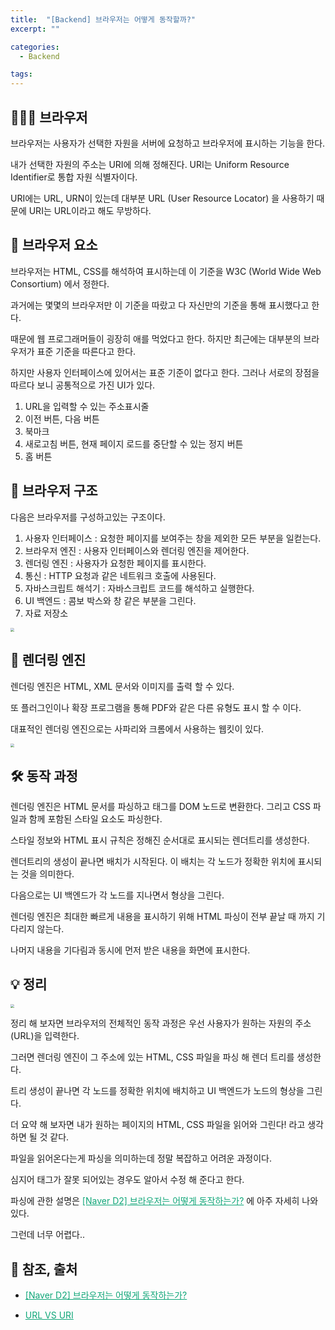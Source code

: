 ```yaml
---
title:  "[Backend] 브라우저는 어떻게 동작할까?"
excerpt: ""

categories:
  - Backend

tags:
---
```


## 👨🏻‍💻 브라우저

브라우저는 사용자가 선택한 자원을 서버에 요청하고 브라우저에 표시하는 기능을 한다.

내가 선택한 자원의 주소는 URI에 의해 정해진다. URI는 Uniform Resource Identifier로 통합 자원 식별자이다.

URI에는 URL, URN이 있는데 대부분 URL (User Resource Locator) 을 사용하기 때문에 URI는 URL이라고 해도 무방하다.

## 📌 브라우저 요소

브라우저는 HTML, CSS를 해석하여 표시하는데 이 기준을 W3C (World Wide Web Consortium) 에서 정한다.

과거에는 몇몇의 브라우저만 이 기준을 따랐고 다 자신만의 기준을 통해 표시했다고 한다.

때문에 웹 프로그래머들이 굉장히 애를 먹었다고 한다. 하지만 최근에는 대부분의 브라우저가 표준 기준을 따른다고 한다.

하지만 사용자 인터페이스에 있어서는 표준 기준이 없다고 한다. 그러나 서로의 장점을 따르다 보니 공통적으로 가진 UI가 있다.

1. URL을 입력할 수 있는 주소표시줄
2. 이전 버튼, 다음 버튼
3. 북마크
4. 새로고침 버튼, 현재 페이지 로드를 중단할 수 있는 정지 버튼
5. 홈 버튼

## 📂 브라우저 구조

다음은 브라우저를 구성하고있는 구조이다.

1. 사용자 인터페이스 : 요청한 페이지를 보여주는 창을 제외한 모든 부분을 일컫는다.
2. 브라우저 엔진 : 사용자 인터페이스와 렌더링 엔진을 제어한다.
3. 렌더링 엔진 : 사용자가 요청한 페이지를 표시한다.
4. 통신 : HTTP 요청과 같은 네트워크 호출에 사용된다.
5. 자바스크립트 해석기 : 자바스크립트 코드를 해석하고 실행한다.
6. UI 백엔드 : 콤보 박스와 창 같은 부분을 그린다.
7. 자료 저장소



<img src="https://nam-ki-bok.github.io/assets/images/backend/browser1.png" style="zoom:40%;" />

## 🔦 렌더링 엔진

렌더링 엔진은 HTML, XML 문서와 이미지를 출력 할 수 있다.

또 플러그인이나 확장 프로그램을 통해 PDF와 같은 다른 유형도 표시 할 수 이다.

대표적인 렌더링 엔진으로는 사파리와 크롬에서 사용하는 웹킷이 있다.

<img src="https://nam-ki-bok.github.io/assets/images/backend/browser2.png" style="zoom:40%;" />

## 🛠 동작 과정

렌더링 엔진은 HTML 문서를 파싱하고 태그를 DOM 노드로 변환한다. 그리고 CSS 파일과 함께 포함된 스타일 요소도 파싱한다.

스타일 정보와 HTML 표시 규칙은 정해진 순서대로 표시되는 렌더트리를 생성한다.

렌더트리의 생성이 끝나면 배치가 시작된다. 이 배치는 각 노드가 정확한 위치에 표시되는 것을 의미한다.

다음으로는 UI 백엔드가 각 노드를 지나면서 형상을 그린다.

렌더링 엔진은 최대한 빠르게 내용을 표시하기 위해 HTML 파싱이 전부 끝날 때 까지 기다리지 않는다.

나머지 내용을 기다림과 동시에 먼저 받은 내용을 화면에 표시한다.

## 💡 정리

<img src="https://nam-ki-bok.github.io/assets/images/backend/browser3.png" style="zoom:40%;" />

정리 해 보자면 브라우저의 전체적인 동작 과정은 우선 사용자가 원하는 자원의 주소 (URL)을 입력한다.

그러면 렌더링 엔진이 그 주소에 있는 HTML, CSS 파일을 파싱 해 렌더 트리를 생성한다.

트리 생성이 끝나면 각 노드를 정확한 위치에 배치하고 UI 백엔드가 노드의 형상을 그린다.

더 요약 해 보자면 내가 원하는 페이지의 HTML, CSS 파일을 읽어와 그린다! 라고 생각하면 될 것 같다.

파일을 읽어온다는게 파싱을 의미하는데 정말 복잡하고 어려운 과정이다.

심지어 태그가 잘못 되어있는 경우도 알아서 수정 해 준다고 한다.

파싱에 관한 설명은 <a href="https://d2.naver.com/helloworld/59361" style="color:#0FA678" target="_blank">[Naver D2] 브라우저는 어떻게 동작하는가?</a> 에 아주 자세히 나와있다.

그런데 너무 어렵다..

## 📕 참조, 출처

- <a href="https://d2.naver.com/helloworld/59361" style="color:#0FA678" target="_blank">[Naver D2] 브라우저는 어떻게 동작하는가?</a>

- <a href="https://velog.io/@honeysuckle/URL-vs-URI" style="color:#0FA678" target="_blank">URL VS URI</a>

